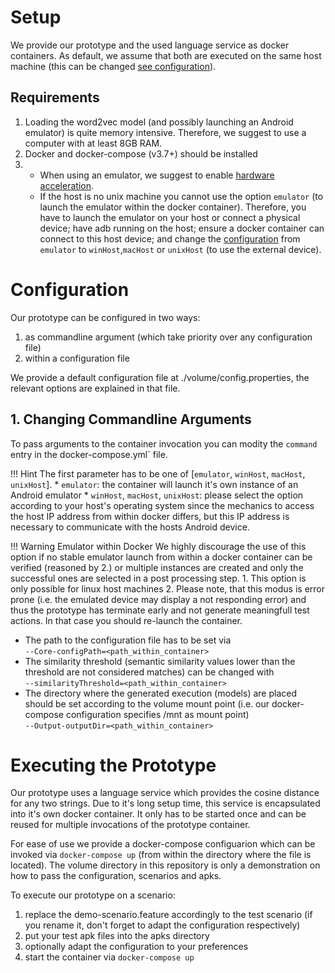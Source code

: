 
# Setup

We provide our prototype and the used language service as docker containers.
As default, we assume that both are executed on the same host machine (this can be changed [see configuration](#configuration)).

## Requirements
1. Loading the word2vec model (and possibly launching an Android emulator) is quite memory intensive.
Therefore, we suggest to use a computer with at least 8GB RAM.
2. Docker and docker-compose (v3.7+) should be installed
3.
	- When using an emulator, we suggest to enable [hardware acceleration](https://developer.android.com/studio/run/emulator-acceleration).
	- If the host is no unix machine you cannot use the option `emulator` (to launch the emulator within the docker container).
	Therefore, you have to launch the emulator on your host or connect a physical device; have adb running on the host; ensure a docker container can connect to this host device; and change the [configuration](#configuration) from `emulator` to `winHost`,`macHost` or `unixHost` (to use the external device).


# Configuration

Our prototype can be configured in two ways:
1. as commandline argument (which take priority over any configuration file)
2. within a configuration file


We provide a default configuration file at ./volume/config.properties, the relevant options are explained in that file.

## 1. Changing Commandline Arguments
To pass arguments to the container invocation you can modity the `command` entry in the docker-compose.yml` file.

!!! Hint The first parameter has to be one of [`emulator`, `winHost`, `macHost`, `unixHost`]. 
	* `emulator`: the container will launch it's own instance of an Android emulator
	* `winHost`, `macHost`, `unixHost`: please select the option according to your host's operating system since the mechanics to access the host IP address from within docker differs,
	but this IP address is necessary to communicate with the hosts Android device.

!!! Warning Emulator within Docker
	We highly discourage the use of this option if no stable emulator launch from within a docker container can be verified (reasoned by 2.) or multiple instances are created and only the successful ones are selected in a post processing step.
	1. This option is only possible for linux host machines
	2. Please note, that this modus is error prone (i.e. the emulated device may display a not responding error) and thus the prototype has terminate early and not generate meaningfull test actions. 
	In that case you should re-launch the container.

* The path to the configuration file has to be set via  
	`--Core-configPath=<path_within_container>`
* The similarity threshold (semantic similarity values lower than the threshold are not considered matches) can be changed with  
	`--similarityThreshold=<path_within_container>`
* The directory where the generated execution (models) are placed should be set according to the volume mount point (i.e. our docker-compose configuration specifies /mnt as mount point)  
	`--Output-outputDir=<path_within_container>`

# Executing the Prototype

Our prototype uses a language service which provides the cosine distance for any two strings. 
Due to it's long setup time, this service is encapsulated into it's own docker container. It only has to be started once and can be reused for multiple invocations of the prototype container.

For ease of use we provide a docker-compose configuarion which can be invoked via `docker-compose up` (from within the directory where the file is located).
The volume directory in this repository is only a demonstration on how to pass the configuration, scenarios and apks.

To execute our prototype on a scenario:
1. replace the demo-scenario.feature accordingly to the test scenario (if you rename it, don't forget to adapt the configuration respectively)
2. put your test apk files into the apks directory
3. optionally adapt the configuration to your preferences
4. start the container via `docker-compose up`
